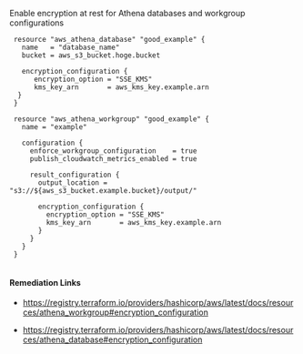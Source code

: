 
Enable encryption at rest for Athena databases and workgroup configurations

```hcl
 resource "aws_athena_database" "good_example" {
   name   = "database_name"
   bucket = aws_s3_bucket.hoge.bucket
 
   encryption_configuration {
      encryption_option = "SSE_KMS"
      kms_key_arn       = aws_kms_key.example.arn
  }
 }
 
 resource "aws_athena_workgroup" "good_example" {
   name = "example"
 
   configuration {
     enforce_workgroup_configuration    = true
     publish_cloudwatch_metrics_enabled = true
 
     result_configuration {
       output_location = "s3://${aws_s3_bucket.example.bucket}/output/"
 
       encryption_configuration {
         encryption_option = "SSE_KMS"
         kms_key_arn       = aws_kms_key.example.arn
       }
     }
   }
 }
 
```

#### Remediation Links
 - https://registry.terraform.io/providers/hashicorp/aws/latest/docs/resources/athena_workgroup#encryption_configuration

 - https://registry.terraform.io/providers/hashicorp/aws/latest/docs/resources/athena_database#encryption_configuration

